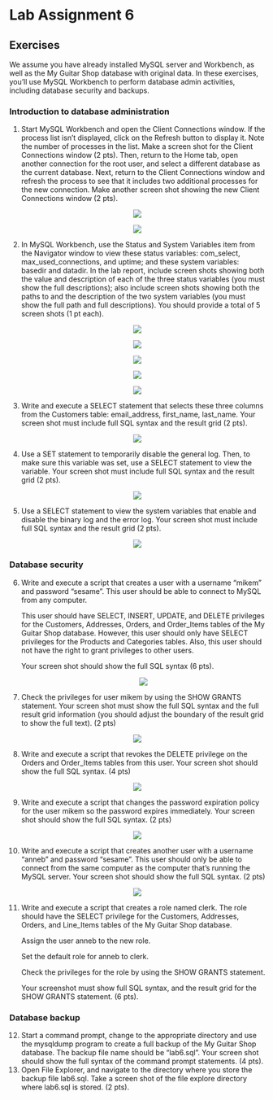 # Lab Assignment 6

## Exercises 

We assume you have already installed MySQL server and Workbench, as well as the My Guitar Shop database with original data. In these exercises, you’ll use MySQL Workbench to perform database admin activities, including database security and backups. 

### Introduction to database administration

1. Start MySQL Workbench and open the Client Connections window. If the process list isn’t displayed, click on the Refresh button to display it. Note the number of processes in the list. Make a screen shot for the Client Connections window (2 pts). Then, return to the Home tab, open another connection for the root user, and select a different database as the current database. Next, return to the Client Connections window and refresh the process to see that it includes two additional processes for the new connection. Make another screen shot showing the new Client Connections window (2 pts).

<p align="center">
  <img src="https://user-images.githubusercontent.com/99063625/204127088-6e990900-07b5-4a64-8899-8261cd65ef9b.png">
</p>
<p align="center">
  <img src="https://user-images.githubusercontent.com/99063625/204127356-c7719e2c-32fe-45c0-b251-e278ca794f93.png">
</p>

2. In MySQL Workbench, use the Status and System Variables item from the Navigator window to view these status variables: com_select, max_used_connections, and uptime; and these system variables: basedir and datadir. In the lab report, include screen shots showing both the value and description of each of the three status variables (you must show the full descriptions); also include screen shots showing both the paths to and the description of the two system variables (you must show the full path and full descriptions). You should provide a total of 5 screen shots (1 pt each). 

<p align="center">
  <img src="https://user-images.githubusercontent.com/99063625/204127599-1de9754d-5955-4d3d-ba65-1314b441f2b3.png">
</p>
<p align="center">
  <img src="https://user-images.githubusercontent.com/99063625/204127633-4d5494ee-9e8d-4e7f-89bc-8fca8d3b7621.png">
</p>
<p align="center">
  <img src="https://user-images.githubusercontent.com/99063625/204127649-76132343-2e15-46d6-9917-f427eb006051.png">
</p>
<p align="center">
  <img src="https://user-images.githubusercontent.com/99063625/204127673-8855ff5e-ab42-4f66-b93c-1e50ca608842.png">
</p>
<p align="center">
  <img src="https://user-images.githubusercontent.com/99063625/204127700-ff0cc3ba-8d80-4756-86c1-afe6e2668c94.png">
</p>

3. Write and execute a SELECT statement that selects these three columns from the Customers table: email_address, first_name, last_name. Your screen shot must include full SQL syntax and the result grid (2 pts).

<p align="center">
  <img src="https://user-images.githubusercontent.com/99063625/204127963-3a221d63-b7c1-4af4-9a58-8393bcfaa657.png">
</p>

4. Use a SET statement to temporarily disable the general log. Then, to make sure this variable was set, use a SELECT statement to view the variable.  Your screen shot must include full SQL syntax and the result grid (2 pts). 

<p align="center">
  <img src="https://user-images.githubusercontent.com/99063625/204128100-8c78c58a-c68b-4e31-8d63-9dc873fedba1.png">
</p>

5. Use a SELECT statement to view the system variables that enable and disable the binary log and the error log. Your screen shot must include full SQL syntax and the result grid (2 pts).

<p align="center">
  <img src="https://user-images.githubusercontent.com/99063625/204889568-04ed6490-766d-479a-b7d8-967a83010920.png">
</p>

### Database security

6. Write and execute a script that creates a user with a username “mikem” and password “sesame”. This user should be able to connect to MySQL from any computer.  
 
   This user should have SELECT, INSERT, UPDATE, and DELETE privileges for the Customers, Addresses, Orders, and Order_Items tables of the My Guitar Shop database. However, this user should only have SELECT privileges for the Products and Categories tables. Also, this user should not have the right to grant privileges to other users.  

   Your screen shot should show the full SQL syntax (6 pts).

   <p align="center">
     <img src="https://user-images.githubusercontent.com/99063625/204951537-88326d57-91db-4336-a3fd-96c795b2e171.png">
   </p>
   
7. Check the privileges for user mikem by using the SHOW GRANTS statement. Your screen shot must show the full SQL syntax and the full result grid information (you should adjust the boundary of the result grid to show the full text). (2 pts) 

<p align="center">
  <img src="https://user-images.githubusercontent.com/99063625/204948001-d015577f-c6aa-452a-bbba-db82b9790516.png">
</p>

8. Write and execute a script that revokes the DELETE privilege on the Orders and Order_Items tables from this user. Your screen shot should show the full SQL syntax. (4 pts) 

<p align="center">
  <img src="https://user-images.githubusercontent.com/99063625/204948568-48fc83f7-f773-4fde-a7e8-f1edf79d314a.png">
</p>

9. Write and execute a script that changes the password expiration policy for the user mikem so the password expires immediately. Your screen shot should show the full SQL syntax. (2 pts)  

<p align="center">
  <img src="https://user-images.githubusercontent.com/99063625/204950357-72436719-bc04-4a51-9a43-2eedccfd172b.png">
</p>

10. Write and execute a script that creates another user with a username “anneb” and password “sesame”. This user should only be able to connect from the same computer as the computer that’s running the MySQL server. Your screen shot should show the full SQL syntax. (2 pts) 

<p align="center">
  <img src="https://user-images.githubusercontent.com/99063625/204952595-71129211-8992-4aef-96d1-4b6992db7677.png">
</p>

11. Write and execute a script that creates a role named clerk. The role should have the SELECT privilege for the Customers, Addresses, Orders, and Line_Items tables of the My Guitar Shop database.
    
    Assign the user anneb to the new role. 
    
    Set the default role for anneb to clerk. 
    
    Check the privileges for the role by using the SHOW GRANTS statement. 
    
    Your screenshot must show full SQL syntax, and the result grid for the SHOW GRANTS statement. (6 pts).
    
### Database backup    
    
12. Start a command prompt, change to the appropriate directory and use the mysqldump program to create a full backup of the My Guitar Shop database. The backup file name should be “lab6.sql”. Your screen shot should show the full syntax of the command prompt statements. (4 pts). 
13. Open File Explorer, and navigate to the directory where you store the backup file lab6.sql. Take a screen shot of the file explore directory where lab6.sql is stored. (2 pts). 
